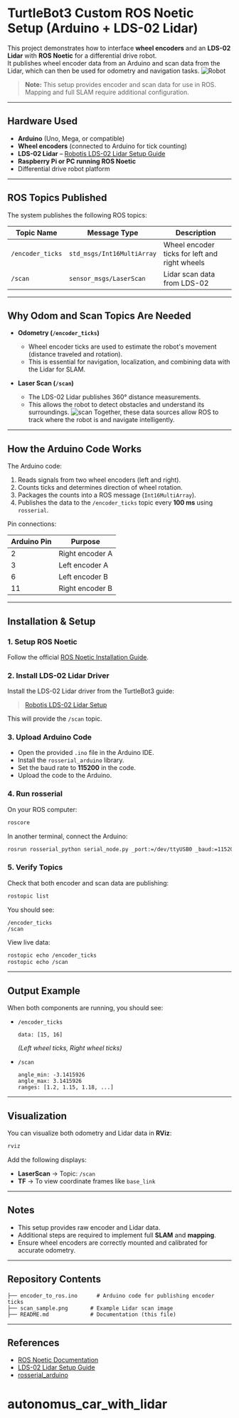
# TurtleBot3 Custom ROS Noetic Setup (Arduino + LDS-02 Lidar)

This project demonstrates how to interface **wheel encoders** and an **LDS-02 Lidar** with **ROS Noetic** for a differential drive robot.  
It publishes wheel encoder data from an Arduino and scan data from the Lidar, which can then be used for odometry and navigation tasks.
![Robot](car.png)
> **Note:** This setup provides encoder and scan data for use in ROS. Mapping and full SLAM require additional configuration.

---

## Hardware Used
- **Arduino** (Uno, Mega, or compatible)
- **Wheel encoders** (connected to Arduino for tick counting)
- **LDS-02 Lidar** – [Robotis LDS-02 Lidar Setup Guide](https://emanual.robotis.com/docs/en/platform/turtlebot3/sbc_setup/#add-swap-space)
- **Raspberry Pi or PC running ROS Noetic**
- Differential drive robot platform

---

## ROS Topics Published
The system publishes the following ROS topics:

| Topic Name       | Message Type            | Description                              |
|------------------|-------------------------|------------------------------------------|
| `/encoder_ticks` | `std_msgs/Int16MultiArray` | Wheel encoder ticks for left and right wheels |
| `/scan`          | `sensor_msgs/LaserScan`    | Lidar scan data from LDS-02 |

---

## Why Odom and Scan Topics Are Needed
- **Odometry (`/encoder_ticks`)**  
  - Wheel encoder ticks are used to estimate the robot's movement (distance traveled and rotation).
  - This is essential for navigation, localization, and combining data with the Lidar for SLAM.

- **Laser Scan (`/scan`)**  
  - The LDS-02 Lidar publishes 360° distance measurements.
  - This allows the robot to detect obstacles and understand its surroundings.
![scan](scan_sample.jpg)
Together, these data sources allow ROS to track where the robot is and navigate intelligently.

---

## How the Arduino Code Works
The Arduino code:
1. Reads signals from two wheel encoders (left and right).
2. Counts ticks and determines direction of wheel rotation.
3. Packages the counts into a ROS message (`Int16MultiArray`).
4. Publishes the data to the `/encoder_ticks` topic every **100 ms** using `rosserial`.

Pin connections:

| Arduino Pin | Purpose            |
|-------------|--------------------|
| 2           | Right encoder A    |
| 3           | Left encoder A     |
| 6           | Left encoder B     |
| 11          | Right encoder B    |

---

## Installation & Setup
### 1. Setup ROS Noetic
Follow the official [ROS Noetic Installation Guide](http://wiki.ros.org/noetic/Installation).

### 2. Install LDS-02 Lidar Driver
Install the LDS-02 Lidar driver from the TurtleBot3 guide:  
> [Robotis LDS-02 Lidar Setup](https://emanual.robotis.com/docs/en/platform/turtlebot3/sbc_setup/#add-swap-space)

This will provide the `/scan` topic.

### 3. Upload Arduino Code
- Open the provided `.ino` file in the Arduino IDE.
- Install the `rosserial_arduino` library.
- Set the baud rate to **115200** in the code.
- Upload the code to the Arduino.

### 4. Run rosserial
On your ROS computer:
```bash
roscore
```
In another terminal, connect the Arduino:
```bash
rosrun rosserial_python serial_node.py _port:=/dev/ttyUSB0 _baud:=115200
```

### 5. Verify Topics
Check that both encoder and scan data are publishing:
```bash
rostopic list
```
You should see:
```
/encoder_ticks
/scan
```

View live data:
```bash
rostopic echo /encoder_ticks
rostopic echo /scan
```

---

## Output Example
When both components are running, you should see:

- `/encoder_ticks`  
  ```
  data: [15, 16]
  ```
  *(Left wheel ticks, Right wheel ticks)*

- `/scan`  
  ```
  angle_min: -3.1415926
  angle_max: 3.1415926
  ranges: [1.2, 1.15, 1.18, ...]
  ```

---

## Visualization
You can visualize both odometry and Lidar data in **RViz**:
```bash
rviz
```
Add the following displays:
- **LaserScan** → Topic: `/scan`
- **TF** → To view coordinate frames like `base_link`

---

## Notes
- This setup provides raw encoder and Lidar data.
- Additional steps are required to implement full **SLAM** and **mapping**.
- Ensure wheel encoders are correctly mounted and calibrated for accurate odometry.

---

## Repository Contents
```
├── encoder_to_ros.ino      # Arduino code for publishing encoder ticks
├── scan_sample.png       # Example Lidar scan image
├── README.md             # Documentation (this file)
```

---

## References
- [ROS Noetic Documentation](http://wiki.ros.org/noetic)
- [LDS-02 Lidar Setup Guide](https://emanual.robotis.com/docs/en/platform/turtlebot3/sbc_setup/#add-swap-space)
- [rosserial_arduino](http://wiki.ros.org/rosserial_arduino)
# autonomus_car_with_lidar
